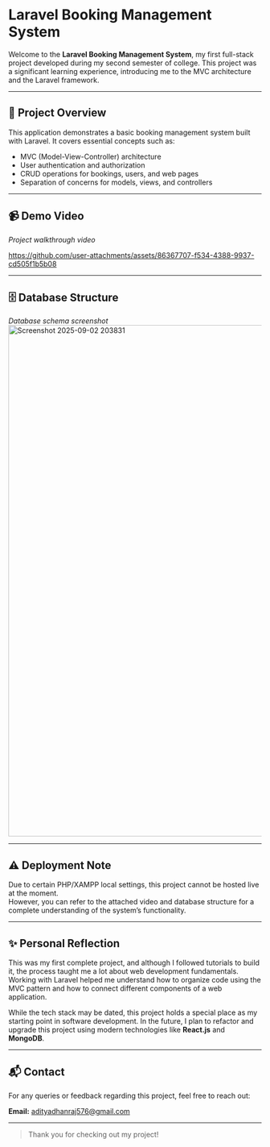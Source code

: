 # Laravel Booking Management System

Welcome to the **Laravel Booking Management System**, my first full-stack project developed during my second semester of college. This project was a significant learning experience, introducing me to the MVC architecture and the Laravel framework.

---

## 🚀 Project Overview

This application demonstrates a basic booking management system built with Laravel. It covers essential concepts such as:

- MVC (Model-View-Controller) architecture
- User authentication and authorization
- CRUD operations for bookings, users, and web pages
- Separation of concerns for models, views, and controllers

---

## 📹 Demo Video

*Project walkthrough video*

https://github.com/user-attachments/assets/86367707-f534-4388-9937-cd505f1b5b08

---

## 🗄️ Database Structure

*Database schema screenshot*
<img width="1919" height="1015" alt="Screenshot 2025-09-02 203831" src="https://github.com/user-attachments/assets/4e00e5d6-a078-4b6d-b4e6-2d745810cde9" />

---

## ⚠️ Deployment Note

Due to certain PHP/XAMPP local settings, this project cannot be hosted live at the moment.  
However, you can refer to the attached video and database structure for a complete understanding of the system’s functionality.

---

## ✨ Personal Reflection

This was my first complete project, and although I followed tutorials to build it, the process taught me a lot about web development fundamentals. Working with Laravel helped me understand how to organize code using the MVC pattern and how to connect different components of a web application.

While the tech stack may be dated, this project holds a special place as my starting point in software development. In the future, I plan to refactor and upgrade this project using modern technologies like **React.js** and **MongoDB**.

---

## 📬 Contact

For any queries or feedback regarding this project, feel free to reach out:

**Email:** [adityadhanraj576@gmail.com](mailto:adityadhanraj576@gmail.com)

---

> Thank you for checking out my project!
